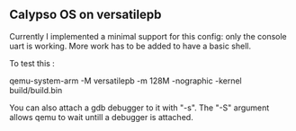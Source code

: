 ## Calypso OS on versatilepb

Currently I implemented a minimal support for this config: only the console
uart is working. More work has to be added to have a basic shell.

To test this :

qemu-system-arm -M versatilepb -m 128M -nographic -kernel build/build.bin

You can also attach a gdb debugger to it with "-s". The "-S" argument 
allows qemu to wait untill a debugger is attached.
